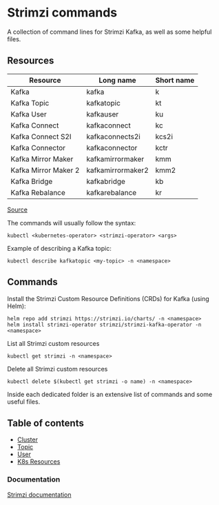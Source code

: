 # Strimzi commands
A collection of command lines for Strimzi Kafka, as well as some helpful files.

## Resources

| Resource  | Long name | Short name |
| ------------- | ------------- | ------------- |
| Kafka | kafka | k |
| Kafka Topic  | kafkatopic | kt |
| Kafka User | kafkauser | ku |
| Kafka Connect | kafkaconnect  | kc |
| Kafka Connect S2I | kafkaconnects2i  | kcs2i |
| Kafka Connector | kafkaconnector | kctr |
| Kafka Mirror Maker | kafkamirrormaker | kmm |
| Kafka Mirror Maker 2 | kafkamirrormaker2 | kmm2 |
| Kafka Bridge | kafkabridge | kb |
| Kafka Rebalance | kafkarebalance | kr |

[Source](https://strimzi.io/blog/2020/07/22/tips-and-tricks-for-running-strimzi-with-kubectl/)

The commands will usually follow the syntax:
```
kubectl <kubernetes-operator> <strimzi-operator> <args>
```

Example of describing a Kafka topic:
```
kubectl describe kafkatopic <my-topic> -n <namespace>
```

## Commands

Install the Strimzi Custom Resource Definitions (CRDs) for Kafka (using Helm):
```
helm repo add strimzi https://strimzi.io/charts/ -n <namespace>
helm install strimzi-operator strimzi/strimzi-kafka-operator -n <namespace>
```

List all Strimzi custom resources
```
kubectl get strimzi -n <namespace>
```

Delete all Strimzi custom resources
```
kubectl delete $(kubectl get strimzi -o name) -n <namespace>
```

Inside each dedicated folder is an extensive list of commands and some useful files.

## Table of contents
* [Cluster](https://github.com/ricardocajo/strimzi-commands/tree/main/cluster)
* [Topic](https://github.com/ricardocajo/strimzi-commands/tree/main/topic)
* [User](https://github.com/ricardocajo/strimzi-commands/tree/main/user)
* [K8s Resources](https://github.com/ricardocajo/strimzi-commands/tree/main/k8s-resources)

### Documentation

[Strimzi documentation](https://strimzi.io/documentation/)